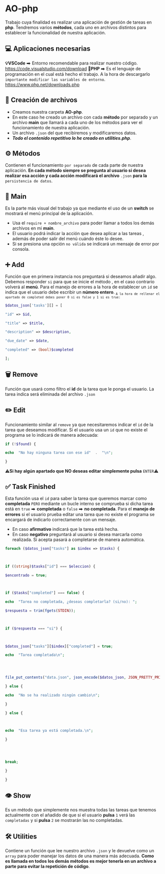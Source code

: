 # AO-php
Trabajo cuya finalidad es realizar una aplicación de gestión de tareas en **php**. Tendremos varios **métodos**, cada uno en archivos distintos para establecer la funcionalidad de nuestra aplicación.
## 💻 Aplicaciones necesarias 
**💡VSCode** ⮕ Entorno recomendable para realizar nuestro código. https://code.visualstudio.com/download
**🐘PHP** ⮕ Es el lenguaje de programación en el cual está hecho el trabajo. A la hora de descargarlo `importante modificar las variables de entorno`. https://www.php.net/downloads.php
##  📁 Creación de archivos 
- Creamos nuestra carpeta **AO-php**.
- En este caso he creado un archivo con cada **método** por separado y un archivo **main** que llamará a cada uno de los métodos para ver el funcionamiento de nuestra aplicación.
- Un archivo `.json` del que recibiremos y modificaremos datos.
- ***Todo el contenido repetitivo lo he creado en utilities.php***.
## ⚙️ Métodos 
Contienen el funcionamiento `por separado` de cada parte de nuestra aplicación.
**En cada método siempre se pregunta al usuario si desea realizar esa acción y cada acción modificará el archivo** `.json` **para la** `persistencia de datos`.
## 🚀 Main 
Es la parte más visual del trabajo ya que mediante el uso de un **switch** se mostrará el menú principal de la aplicación.
- Usa el `require + nombre_archivo` para poder llamar a todos los demás archivos en mi **main**.
- El usuario podrá indicar la acción que desea aplicar a las tareas , además de poder salir del menú cuándo éste lo desee.
- Si se presiona una opción `no válida` se indicará un mensaje de error por consola.
## ➕ Add 
Función que en primera instancia nos preguntará si deseamos añadir algo.
Debemos responder `si` para que se inicie el método , en el caso contrario volverá al **menú**.
Para el manejo de errores a la hora de establecer un `id` se indica que el usuario debe escribir un **número entero**.
<sub>`A la hora de rellenar el apartado de completed debes poner 0 si es false y 1 si es true: `</sub>

```php
$datos_json['tasks'][] = [

"id" => $id,

"title" => $title,

"description" => $description,

"due_date" => $date,

"completed" => (bool)$completed

];
```
## 🗑️ Remove
Función que usará como filtro el **id** de la tarea que le ponga el usuario.
La tarea indica será eliminada del archivo `.json`
## ✏️ Edit
Funcionamiento similar al `remove` ya que necesitaremos indicar el `id` de la tarea que deseamos modificar.
Si el usuario usa un `id` que no existe el programa se lo indicará de manera adecuada:
```php
if (!$found) {

echo  "No hay ninguna tarea con ese id"  .  "\n";

}
```
⚠️**Si hay algún apartado que NO deseas editar simplemente pulsa** `ENTER`⚠️
## ✅ Task Finished
Esta función usa el `id` para saber la tarea que queremos marcar como **completada** `PERO` mediante un bucle interno se comprueba si dicha tarea está en `true` ⮕ **completada** o `false` ⮕ **no completada**.
Para el **manejo de errores** si el usuario prueba editar una tarea que no existe el programa se encargará de indicarlo correctamente con un mensaje.
- En caso **afirmativo** indicará que la tarea está hecha.
- En caso **negativo** preguntará al usuario si desea marcarla como realizada. Si acepta pasará a completarse de manera automática.
```php
foreach ($datos_json["tasks"] as $index => $tasks) {

  

if ((string)$tasks["id"] === $eleccion) {

$encontrado = true;

  

if ($tasks["completed"] === false) {

echo  "Tarea no completada, ¿deseas completarla? (si/no): ";

$respuesta = trim(fgets(STDIN));

  

if ($respuesta === "si") {

  

$datos_json["tasks"][$index]["completed"] = true;

echo  "Tarea completada\n";

  
  

file_put_contents("data.json", json_encode($datos_json, JSON_PRETTY_PRINT));

} else {

echo  "No se ha realizado ningún cambio\n";

}

} else {

  

echo  "Esa tarea ya está completada.\n";

}

  
  

break;

}

}
```
## 👁️ Show
Es un método que simplemente nos muestra todas las tareas que tenemos actualmente con el añadido de que si el usuario **pulsa** `1` verá las `completadas` y si **pulsa** `2` se mostrarán las no completadas.
## 🛠️ Utilities
Contiene un función que lee nuestro archivo `.json` y le devuelve como un `array` para poder manejar los datos de una manera más adecuada.
**Como es llamada en todos los demás métodos es mejor tenerla en un archivo a parte para evitar la repetición de código**.



